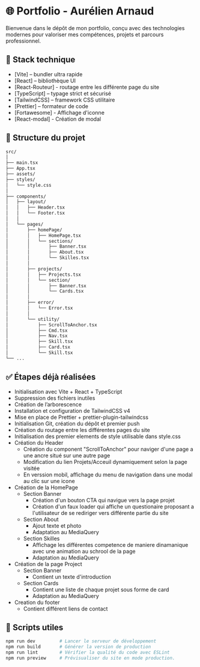 # 🌐 Portfolio - Aurélien Arnaud

Bienvenue dans le dépôt de mon portfolio, conçu avec des technologies modernes pour valoriser mes compétences, projets et parcours professionnel.

## 🚀 Stack technique

- [Vite] – bundler ultra rapide
- [React] – bibliothèque UI
- [React-Routeur] - routage entre les différente page du site
- [TypeScript] – typage strict et sécurisé
- [TailwindCSS] – framework CSS utilitaire
- [Prettier] – formateur de code
- [Fortawesome] - Affichage d'iconne
- [React-modal] - Création de modal

## 📁 Structure du projet

```bash
src/
│
├── main.tsx
├── App.tsx
├── assets/
├── styles/  
│   └── style.css
│
├── components/  
│   ├── layout/  
│   │   ├── Header.tsx
│   │   └── Footer.tsx
│   │
│   └── pages/  
│       ├── homePage/  
│       │   ├── HomePage.tsx
│       │   └── sections/
│       │       ├── Banner.tsx
│       │       ├── About.tsx
│       │       └── Skilles.tsx
│       │
│       ├── projects/  
│       │   ├── Projects.tsx
│       │   └── section/
│       │       ├── Banner.tsx
│       │       └── Cards.tsx
│       │       
│       ├── error/
│       │   └── Error.tsx
│       │
│       └── utility/
│           ├── ScrollToAnchor.tsx
│           ├── Cmd.tsx
│           ├── Nav.tsx
│           ├── Skill.tsx
│           ├── Card.tsx
│           └── Skill.tsx
└── ...            
```

## ✅ Étapes déjà réalisées

- Initialisation avec Vite + React + TypeScript
- Suppression des fichiers inutiles
- Création de l’arborescence
- Installation et configuration de TailwindCSS v4
- Mise en place de Prettier + prettier-plugin-tailwindcss
- Initialisation Git, création du dépôt et premier push
- Création du routage entre les différentes pages du site
- Initialisation des premier elements de style utilisable dans style.css
- Création du Header
  - Création du component "ScrollToAnchor" pour naviger d'une page a une ancre situé sur une autre page
  - Modification du lien Projets/Acceuil dynamiquement selon la page visitée
  - En verssion mobil, affichage du menu de navigation dans une modal au clic sur une icone 
- Création de la HomePage
  - Section Banner
    - Création d'un bouton CTA qui navigue vers la page projet
    - Création d'un faux loader qui affiche un questionaire proposant a l'utilisateur de se rediriger vers différente partie du site
  - Section About
    - Ajout texte et photo
    - Adaptation au MediaQuery
  - Section Skilles
    - Affichage les différentes competence de maniere dinamanique avec une animation au schrool de la page
    - Adaptation au MediaQuery
- Création de la page Project
  - Section Banner
    - Contient un texte d'introduction
  - Section Cards
    - Contient une liste de chaque projet sous forme de card
    - Adaptation au MediaQuery
- Creation du footer
  - Contient différent liens de contact


## 🔧 Scripts utiles

```bash
npm run dev         # Lancer le serveur de développement
npm run build       # Générer la version de production
npm run lint        # Vérifier la qualité du code avec ESLint
npm run preview     # Prévisualiser du site en mode production.
```